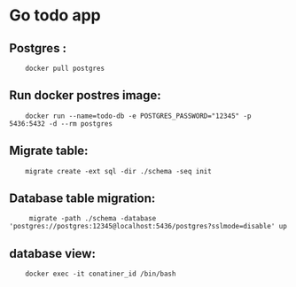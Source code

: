 # Go todo app
## Postgres :
        docker pull postgres
## Run docker postres image:
        docker run --name=todo-db -e POSTGRES_PASSWORD="12345" -p 5436:5432 -d --rm postgres
## Migrate table:
        migrate create -ext sql -dir ./schema -seq init
## Database table migration:
         migrate -path ./schema -database 'postgres://postgres:12345@localhost:5436/postgres?sslmode=disable' up

## database view:
        docker exec -it conatiner_id /bin/bash